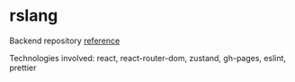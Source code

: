 # rslang

Backend repository [reference](https://github.com/iGrekInLapland/react-rslang-be)

Technologies involved: react, react-router-dom, zustand, gh-pages, eslint, prettier
